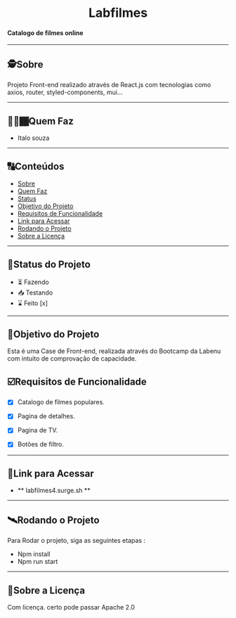 <h1 align="center">
     Labfilmes
</h1>

<h4 align="left">
    Catalogo de filmes online
</h4>

---

##  🕵Sobre

Projeto Front-end realizado através de React.js com tecnologias como axios, router, styled-components, mui...


---

## 👨🏻🏾Quem Faz 

- Italo souza


---
##  🔠Conteúdos

<!--ts-->
   * [Sobre](#sobre)
   * [Quem Faz](#-quem-faz)
   * [Status](#status)
   * [Objetivo do Projeto](#objetivo-do-projeto)
   * [Requisitos de Funcionalidade](#requisitos-de-funcionalidade)
   * [Link para Acessar](#link-para-acessar)
   * [Rodando o Projeto](#rodando-o-projeto)
   * [Sobre a Licença](#sobre-a-licença)
<!--te-->


---
##  🧭Status do Projeto

 - ⏳ Fazendo
 - 📥 Testando 
 - ⌛ Feito [x]

---

##  🎯Objetivo do Projeto

Esta é uma Case de Front-end, realizada através do Bootcamp da Labenu com intuito de comprovação de capacidade.


## ☑️Requisitos de Funcionalidade

- [x] Catalogo de filmes populares.
- [x] Pagina de detalhes.
- [x] Pagina de TV.
- [x] Botões de filtro.



---

## 🔗Link para Acessar

- ** labfilmes4.surge.sh **

---


## 🛰Rodando o Projeto

Para Rodar o projeto, siga as seguintes etapas :

- Npm install
- Npm run start



---

## 📝Sobre a Licença

Com licença. certo pode passar
Apache 2.0
